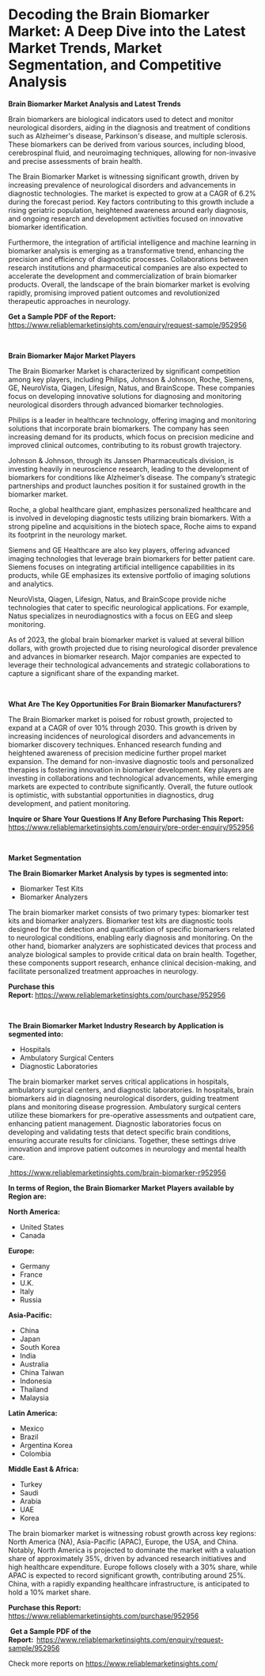 <p><h1>Decoding the Brain Biomarker Market: A Deep Dive into the Latest Market Trends, Market Segmentation, and Competitive Analysis</h1></p><p><strong>Brain Biomarker Market Analysis and Latest Trends</strong></p>
<p><p>Brain biomarkers are biological indicators used to detect and monitor neurological disorders, aiding in the diagnosis and treatment of conditions such as Alzheimer's disease, Parkinson's disease, and multiple sclerosis. These biomarkers can be derived from various sources, including blood, cerebrospinal fluid, and neuroimaging techniques, allowing for non-invasive and precise assessments of brain health.</p><p>The Brain Biomarker Market is witnessing significant growth, driven by increasing prevalence of neurological disorders and advancements in diagnostic technologies. The market is expected to grow at a CAGR of 6.2% during the forecast period. Key factors contributing to this growth include a rising geriatric population, heightened awareness around early diagnosis, and ongoing research and development activities focused on innovative biomarker identification. </p><p>Furthermore, the integration of artificial intelligence and machine learning in biomarker analysis is emerging as a transformative trend, enhancing the precision and efficiency of diagnostic processes. Collaborations between research institutions and pharmaceutical companies are also expected to accelerate the development and commercialization of brain biomarker products. Overall, the landscape of the brain biomarker market is evolving rapidly, promising improved patient outcomes and revolutionized therapeutic approaches in neurology.</p></p>
<p><strong>Get a Sample PDF of the Report:&nbsp;</strong> <a href="https://www.reliablemarketinsights.com/enquiry/request-sample/952956?utm_campaign=2951&utm_medium=2&utm_source=Github&utm_content=ia&utm_term=07032025&utm_id=brain-biomarker">https://www.reliablemarketinsights.com/enquiry/request-sample/952956</a></p>
<p>&nbsp;</p>
<p><strong>Brain Biomarker Major Market Players</strong></p>
<p><p>The Brain Biomarker Market is characterized by significant competition among key players, including Philips, Johnson & Johnson, Roche, Siemens, GE, NeuroVista, Qiagen, Lifesign, Natus, and BrainScope. These companies focus on developing innovative solutions for diagnosing and monitoring neurological disorders through advanced biomarker technologies.</p><p>Philips is a leader in healthcare technology, offering imaging and monitoring solutions that incorporate brain biomarkers. The company has seen increasing demand for its products, which focus on precision medicine and improved clinical outcomes, contributing to its robust growth trajectory.</p><p>Johnson & Johnson, through its Janssen Pharmaceuticals division, is investing heavily in neuroscience research, leading to the development of biomarkers for conditions like Alzheimer’s disease. The company’s strategic partnerships and product launches position it for sustained growth in the biomarker market.</p><p>Roche, a global healthcare giant, emphasizes personalized healthcare and is involved in developing diagnostic tests utilizing brain biomarkers. With a strong pipeline and acquisitions in the biotech space, Roche aims to expand its footprint in the neurology market.</p><p>Siemens and GE Healthcare are also key players, offering advanced imaging technologies that leverage brain biomarkers for better patient care. Siemens focuses on integrating artificial intelligence capabilities in its products, while GE emphasizes its extensive portfolio of imaging solutions and analytics.</p><p>NeuroVista, Qiagen, Lifesign, Natus, and BrainScope provide niche technologies that cater to specific neurological applications. For example, Natus specializes in neurodiagnostics with a focus on EEG and sleep monitoring.</p><p>As of 2023, the global brain biomarker market is valued at several billion dollars, with growth projected due to rising neurological disorder prevalence and advances in biomarker research. Major companies are expected to leverage their technological advancements and strategic collaborations to capture a significant share of the expanding market.</p></p>
<p>&nbsp;</p>
<p><strong>What Are The Key Opportunities For Brain Biomarker Manufacturers?</strong></p>
<p><p>The Brain Biomarker market is poised for robust growth, projected to expand at a CAGR of over 10% through 2030. This growth is driven by increasing incidences of neurological disorders and advancements in biomarker discovery techniques. Enhanced research funding and heightened awareness of precision medicine further propel market expansion. The demand for non-invasive diagnostic tools and personalized therapies is fostering innovation in biomarker development. Key players are investing in collaborations and technological advancements, while emerging markets are expected to contribute significantly. Overall, the future outlook is optimistic, with substantial opportunities in diagnostics, drug development, and patient monitoring.</p></p>
<p><strong>Inquire or Share Your Questions If Any Before Purchasing This Report:</strong> <a href="https://www.reliablemarketinsights.com/enquiry/pre-order-enquiry/952956?utm_campaign=2951&utm_medium=2&utm_source=Github&utm_content=ia&utm_term=07032025&utm_id=brain-biomarker">https://www.reliablemarketinsights.com/enquiry/pre-order-enquiry/952956</a></p>
<p>&nbsp;</p>
<p><strong>Market Segmentation</strong></p>
<p><strong>The Brain Biomarker Market Analysis by types is segmented into:</strong></p>
<p><ul><li>Biomarker Test Kits</li><li>Biomarker Analyzers</li></ul></p>
<p><p>The brain biomarker market consists of two primary types: biomarker test kits and biomarker analyzers. Biomarker test kits are diagnostic tools designed for the detection and quantification of specific biomarkers related to neurological conditions, enabling early diagnosis and monitoring. On the other hand, biomarker analyzers are sophisticated devices that process and analyze biological samples to provide critical data on brain health. Together, these components support research, enhance clinical decision-making, and facilitate personalized treatment approaches in neurology.</p></p>
<p><strong>Purchase this Report:&nbsp;</strong><a href="https://www.reliablemarketinsights.com/purchase/952956?utm_campaign=2951&utm_medium=2&utm_source=Github&utm_content=ia&utm_term=07032025&utm_id=brain-biomarker">https://www.reliablemarketinsights.com/purchase/952956</a></p>
<p>&nbsp;</p>
<p><strong>The Brain Biomarker Market Industry Research by Application is segmented into:</strong></p>
<p><ul><li>Hospitals</li><li>Ambulatory Surgical Centers</li><li>Diagnostic Laboratories</li></ul></p>
<p><p>The brain biomarker market serves critical applications in hospitals, ambulatory surgical centers, and diagnostic laboratories. In hospitals, brain biomarkers aid in diagnosing neurological disorders, guiding treatment plans and monitoring disease progression. Ambulatory surgical centers utilize these biomarkers for pre-operative assessments and outpatient care, enhancing patient management. Diagnostic laboratories focus on developing and validating tests that detect specific brain conditions, ensuring accurate results for clinicians. Together, these settings drive innovation and improve patient outcomes in neurology and mental health care.</p></p>
<p><a href="https://www.reliablemarketinsights.com/brain-biomarker-r952956?utm_campaign=2951&utm_medium=2&utm_source=Github&utm_content=ia&utm_term=07032025&utm_id=brain-biomarker">&nbsp;https://www.reliablemarketinsights.com/brain-biomarker-r952956</a></p>
<p><strong>In terms of Region, the Brain Biomarker Market Players available by Region are:</strong></p>
<p>
    <p> <strong> North America: </strong>
        <ul>
            <li>United States</li>
            <li>Canada</li>
        </ul>
        </p> 
    <p> <strong> Europe: </strong>
        <ul>
            <li>Germany</li>
            <li>France</li>
            <li>U.K.</li>
            <li>Italy</li>
            <li>Russia</li>
        </ul>
        </p> 
    <p> <strong> Asia-Pacific: </strong>
        <ul>
            <li>China</li>
            <li>Japan</li>
            <li>South Korea</li>
            <li>India</li>
            <li>Australia</li>
            <li>China Taiwan</li>
            <li>Indonesia</li>
            <li>Thailand</li>
            <li>Malaysia</li>
        </ul>
        </p> 
    <p> <strong> Latin America: </strong>
        <ul>
            <li>Mexico</li>
            <li>Brazil</li>
            <li>Argentina Korea</li>
            <li>Colombia</li>
        </ul>
        </p> 
    <p> <strong> Middle East & Africa: </strong>
        <ul>
            <li>Turkey</li>
            <li>Saudi</li>
            <li>Arabia</li>
            <li>UAE</li>
            <li>Korea</li>
        </ul>
    </p>
    </p>
<p><p>The brain biomarker market is witnessing robust growth across key regions: North America (NA), Asia-Pacific (APAC), Europe, the USA, and China. Notably, North America is projected to dominate the market with a valuation share of approximately 35%, driven by advanced research initiatives and high healthcare expenditure. Europe follows closely with a 30% share, while APAC is expected to record significant growth, contributing around 25%. China, with a rapidly expanding healthcare infrastructure, is anticipated to hold a 10% market share.</p></p>
<p><strong>Purchase this Report: </strong><a href="https://www.reliablemarketinsights.com/purchase/952956?utm_campaign=2951&utm_medium=2&utm_source=Github&utm_content=ia&utm_term=07032025&utm_id=brain-biomarker">https://www.reliablemarketinsights.com/purchase/952956</a></p>
<p>&nbsp;<strong>Get a Sample PDF of the Report:&nbsp;&nbsp;</strong><a href="https://www.reliablemarketinsights.com/enquiry/request-sample/952956?utm_campaign=2951&utm_medium=2&utm_source=Github&utm_content=ia&utm_term=07032025&utm_id=brain-biomarker">https://www.reliablemarketinsights.com/enquiry/request-sample/952956</a></p>
<p><strong></strong></p>
<p>Check more reports on <a href="https://www.reliablemarketinsights.com/?utm_campaign=2951&utm_medium=2&utm_source=Github&utm_content=ia&utm_term=07032025&utm_id=brain-biomarker">https://www.reliablemarketinsights.com/</a></p>